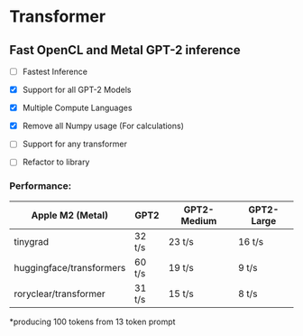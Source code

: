 # Transformer
## Fast OpenCL and Metal GPT-2 inference
- [ ] Fastest Inference

- [X] Support for all GPT-2 Models

- [X] Multiple Compute Languages

- [X] Remove all Numpy usage (For calculations)

- [ ] Support for any transformer

- [ ] Refactor to library

### Performance:
|Apple M2 (Metal)           | GPT2          |GPT2-Medium    |GPT2-Large |
| -----------               | -----------   |------         |----       |
| tinygrad                  |32 t/s         |23 t/s         |16 t/s     |
| huggingface/transformers  |60 t/s         |19 t/s         |9 t/s      |  
| roryclear/transformer     |31 t/s         |15 t/s         |8 t/s      |
*producing 100 tokens from 13 token prompt
